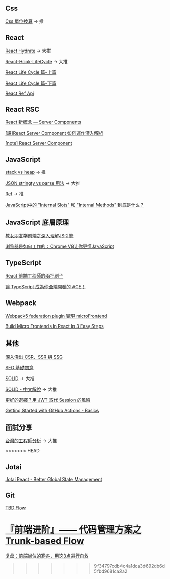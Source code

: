 ## Css
[Css 單位換算](https://ithelp.ithome.com.tw/articles/10222932) -> 推

## React
[React Hydrate](https://blog.saeloun.com/2021/12/16/hydration.html) -> 大推

[React-Hook-LifeCycle](https://blog.bhanuteja.dev/the-lifecycle-of-react-hooks-component) -> 大推

[React Life Cycle 篇-上篇](https://ithelp.ithome.com.tw/articles/10278231)

[React Life Cycle 篇-下篇](https://ithelp.ithome.com.tw/articles/10278693)

[React Ref Api](https://medium.com/itsoktomakemistakes/react-ref-api-%E6%80%8E%E9%BA%BC%E7%94%A8-ea1f31cd0a7a)

## React RSC
[React 新概念 — Server Components](https://chentsulin.medium.com/react-%E6%96%B0%E6%A6%82%E5%BF%B5-server-components-d632f9a18463)

[[譯]React Server Component 如何運作深入解析](https://andyyou.github.io/2022/02/02/react-server-component-in-depth-guide/)

[[note] React Server Component](https://pjchender.dev/react/note-react-server-component/)

## JavaScript
[stack vs heap](https://roykwokcode.medium.com/%E6%99%AE%E9%80%9A%E9%A1%9E%E5%9E%8B%E5%92%8C%E5%B0%8D%E8%B1%A1%E7%9A%84%E5%8D%80%E5%88%A5-%E6%A3%A7%E5%85%A7%E5%AD%98-stack-%E5%A0%86%E5%85%A7%E5%AD%98-heap-44295724848c) -> 推

[JSON stringty vs parse 用法](https://medium.com/itsems-frontend/javascript-json-stringify-and-json-parse-7a1251d3824c) -> 大推

[Ref](https://ithelp.ithome.com.tw/articles/10238058) -> 推

[JavaScript中的 "Internal Slots" 和 "Internal Methods" 到底是什么？](https://juejin.cn/post/7059344609473724430)

## JavaScript 底層原理

[教女朋友学前端之深入理解JS引擎](https://segmentfault.com/a/1190000040519211)

[浏览器是如何工作的：Chrome V8让你更懂JavaScript](https://segmentfault.com/a/1190000037435824)

## TypeScript
[React 前端工程師的兩把刷子](https://ithelp.ithome.com.tw/users/20103315/ironman/4764?page=1)

[讓 TypeScript 成為你全端開發的 ACE！](https://ithelp.ithome.com.tw/users/20120614/ironman/2685)

## Webpack

[Webpack5 federation plugin 實現 microFrontend](https://milkmidi.medium.com/webpack5-federation-plugin-841c680672ea)

[Build Micro Frontends In React In 3 Easy Steps](https://blog.bitsrc.io/build-microfrontend-in-react-in-3-easy-steps-74790fd0c9fb)

## 其他
[深入淺出 CSR、SSR 與 SSG](https://ithelp.ithome.com.tw/articles/10266781#response-324535)

[SEO 基礎關念](https://www.yesharris.com/seo-basic/crawl-and-index/)

[SOLID](https://medium.com/backticks-tildes/the-s-o-l-i-d-principles-in-pictures-b34ce2f1e898) -> 大推

[SOLID - 中文解說](https://skyyen999.gitbooks.io/-study-design-pattern-in-java/content/oodPrinciple.html) -> 大推

[更好的選擇？用 JWT 取代 Session 的風險](https://medium.com/@ken00535/jwt-vs-session-44175f2f2656)

[Getting Started with GitHub Actions - Basics](https://dev.to/this-is-learning/github-actions-basics-12em)

## 面試分享
[台灣的工程師分析](https://m.gamer.com.tw/forum/C.php?bsn=60076&snA=5444020) -> 大推

<<<<<<< HEAD
## Jotai
[Jotai React - Better Global State Management](https://www.youtube.com/watch?v=ZcKzPZN7Ids)

## Git

[TBD Flow](https://blog.amowu.com/tbd-flow/)

[『前端进阶』—— 代码管理方案之Trunk-based Flow](https://juejin.cn/post/6977942781209608200?ref=amos-blog)
=======
[复盘：前端岗位的寒冬，用这3点进行自救](https://juejin.cn/post/7201491839815139389)
>>>>>>> 9f34797cdb4c4a1dca3d692db6d5fbd9681ca2a2
